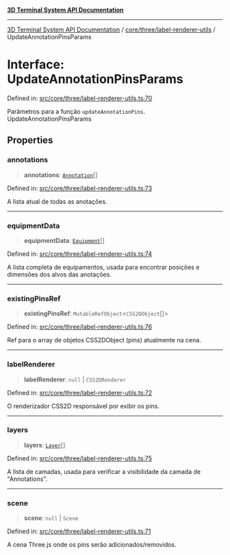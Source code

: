 [**3D Terminal System API Documentation**](../../../../README.md)

***

[3D Terminal System API Documentation](../../../../README.md) / [core/three/label-renderer-utils](../README.md) / UpdateAnnotationPinsParams

# Interface: UpdateAnnotationPinsParams

Defined in: [src/core/three/label-renderer-utils.ts:70](https://github.com/Dicommunitas/ThreeJS_Terminal_3D/blob/badc3233eff8eb21985e1864af032399a617b0af/src/core/three/label-renderer-utils.ts#L70)

Parâmetros para a função `updateAnnotationPins`.
 UpdateAnnotationPinsParams

## Properties

### annotations

> **annotations**: [`Annotation`](../../../../lib/types/interfaces/Annotation.md)[]

Defined in: [src/core/three/label-renderer-utils.ts:73](https://github.com/Dicommunitas/ThreeJS_Terminal_3D/blob/badc3233eff8eb21985e1864af032399a617b0af/src/core/three/label-renderer-utils.ts#L73)

A lista atual de todas as anotações.

***

### equipmentData

> **equipmentData**: [`Equipment`](../../../../lib/types/interfaces/Equipment.md)[]

Defined in: [src/core/three/label-renderer-utils.ts:74](https://github.com/Dicommunitas/ThreeJS_Terminal_3D/blob/badc3233eff8eb21985e1864af032399a617b0af/src/core/three/label-renderer-utils.ts#L74)

A lista completa de equipamentos, usada para encontrar posições e dimensões dos alvos das anotações.

***

### existingPinsRef

> **existingPinsRef**: `MutableRefObject`\<`CSS2DObject`[]\>

Defined in: [src/core/three/label-renderer-utils.ts:76](https://github.com/Dicommunitas/ThreeJS_Terminal_3D/blob/badc3233eff8eb21985e1864af032399a617b0af/src/core/three/label-renderer-utils.ts#L76)

Ref para o array de objetos CSS2DObject (pins) atualmente na cena.

***

### labelRenderer

> **labelRenderer**: `null` \| `CSS2DRenderer`

Defined in: [src/core/three/label-renderer-utils.ts:72](https://github.com/Dicommunitas/ThreeJS_Terminal_3D/blob/badc3233eff8eb21985e1864af032399a617b0af/src/core/three/label-renderer-utils.ts#L72)

O renderizador CSS2D responsável por exibir os pins.

***

### layers

> **layers**: [`Layer`](../../../../lib/types/interfaces/Layer.md)[]

Defined in: [src/core/three/label-renderer-utils.ts:75](https://github.com/Dicommunitas/ThreeJS_Terminal_3D/blob/badc3233eff8eb21985e1864af032399a617b0af/src/core/three/label-renderer-utils.ts#L75)

A lista de camadas, usada para verificar a visibilidade da camada de "Annotations".

***

### scene

> **scene**: `null` \| `Scene`

Defined in: [src/core/three/label-renderer-utils.ts:71](https://github.com/Dicommunitas/ThreeJS_Terminal_3D/blob/badc3233eff8eb21985e1864af032399a617b0af/src/core/three/label-renderer-utils.ts#L71)

A cena Three.js onde os pins serão adicionados/removidos.
